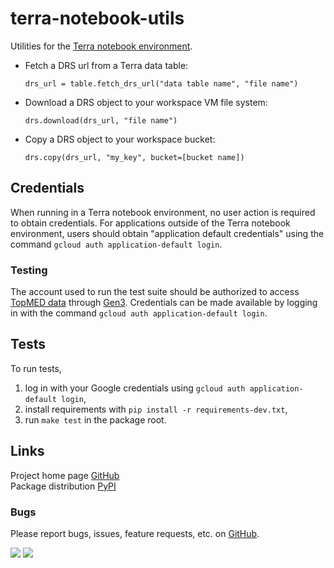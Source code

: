 # terra-notebook-utils
Utilities for the [Terra notebook environment](https://support.terra.bio/hc/en-us/articles/360027237871-Terra-s-Jupyter-Notebooks-environment-Part-I-Key-components).

- Fetch a DRS url from a Terra data table:

  `drs_url = table.fetch_drs_url("data table name", "file name")`

- Download a DRS object to your workspace VM file system:

  `drs.download(drs_url, "file name")`

- Copy a DRS object to your workspace bucket:

  `drs.copy(drs_url, "my_key", bucket=[bucket name])`

## Credentials
When running in a Terra notebook environment, no user action is required to obtain credentials. For applications outside of the Terra notebook
environment, users should obtain "application default credentials" using the command `gcloud auth application-default login`.

### Testing
The account used to run the test suite should be authorized to access [TopMED data](https://www.nhlbiwgs.org/) through [Gen3](https://gen3.datastage.io/).
Credentials can be made available by logging in with the command `gcloud auth application-default login`.

## Tests
To run tests,
1. log in with your Google credentials using `gcloud auth application-default login`,
1. install requirements with `pip install -r requirements-dev.txt`,
1. run `make test` in the package root.

## Links
Project home page [GitHub](https://github.com/DataBiosphere/terra-notebook-utils)  
Package distribution [PyPI](https://pypi.org/project/terra-notebook-utils)

### Bugs
Please report bugs, issues, feature requests, etc. on [GitHub](https://github.com/DataBiosphere/terra-notebook-utils).

![](https://biodata-integration-tests.net/xbrianh/terra-notebook-utils/badges/master/pipeline.svg) ![](https://badge.fury.io/py/terra-notebook-utils.svg)
